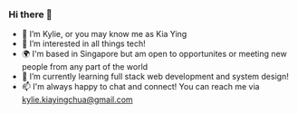 <h3>Hi there 👋</h3>

- 🤗 I’m Kylie, or you may know me as Kia Ying
- 👀 I’m interested in all things tech!
- 🌍 I'm based in Singapore but am open to opportunites or meeting new people from any part of the world 
- 🌱 I’m currently learning full stack web development and system design!
- 📫 I'm always happy to chat and connect! You can reach me via kylie.kiayingchua@gmail.com
